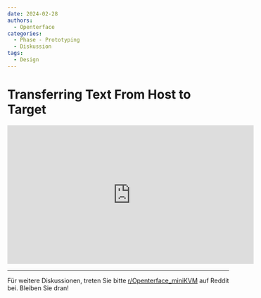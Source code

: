 ```yaml
---
date: 2024-02-28
authors:
  - Openterface
categories:
  - Phase - Prototyping
  - Diskussion
tags:
  - Design
---
```


# Transferring Text From Host to Target

<iframe width="560" height="315" src="https://www.youtube.com/embed/U8TX195Hw3E?si=xtiHs-T6tpM10aMq" title="YouTube video player" frameborder="0" allow="accelerometer; autoplay; clipboard-write; encrypted-media; gyroscope; picture-in-picture; web-share" allowfullscreen></iframe>

--------

Für weitere Diskussionen, treten Sie bitte [r/Openterface_miniKVM](https://www.reddit.com/r/Openterface_miniKVM/) auf Reddit bei. Bleiben Sie dran!
